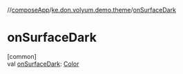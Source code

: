 //[composeApp](../../index.md)/[ke.don.volyum.demo.theme](index.md)/[onSurfaceDark](on-surface-dark.md)

# onSurfaceDark

[common]\
val [onSurfaceDark](on-surface-dark.md): [Color](https://developer.android.com/reference/kotlin/androidx/compose/ui/graphics/Color.html)